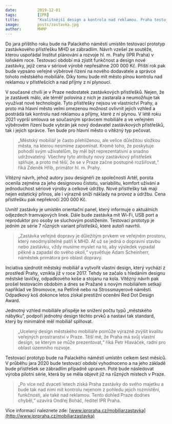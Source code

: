 ```yaml
---
date:         2019-12-01
tags:         [IPR]
title:        "Kvalitnější design a kontrola nad reklamou. Praha testuje vlastní zastávku až do jara na Palackého náměstí"
image: 	      posts/zastavka.jpg
author:       MHMP
---
```


Do jara příštího roku bude na Palackého náměstí umístěn testovací prototyp zastávkového přístřešku MHD se zábradlím. Návrh vzešel ze soutěže, kterou uspořádal Institut plánování a rozvoje hl. m. Prahy (IPR Praha) v loňském roce. Testovací období má zjistit funkčnost a design nové zastávky, jejíž cena v sériové výrobě nepřesáhne 200 000 Kč. Příští rok pak bude vypsáno veřejné výběrové řízení na nového dodavatele a správce tohoto městského mobiliáře. Díky tomu bude mít město plnou kontrolu nad reklamou v přístřešcích a nad příjmy z ní plynoucí.

V současné chvíli je v Praze nedostatek zastávkových přístřešků. Nejen, že je zastávek málo, ale téměř polovina z nich je zastaralá a neumožňuje tak využívat nové technologie. Tyto přístřešky nejsou ve vlastnictví Prahy, a proto má hlavní město velmi omezenou možnost ovlivnit jejich vzhled a postrádá tak kontrolu nad reklamou a příjmy, které z ní plynou. V létě roku 2021 vyprší smlouva se současným správcem mobiliáře a ve veřejném výběrovém řízení bude vybrán jak nový dodavatel zastávkových přístřešků, tak i jejich správce. Ten bude pro hlavní město o vítězný typ pečovat.

> „Městský mobiliář je často přehlíženou, ale velice důležitou složkou města, na kterou nesmíme zapomínat. Kromě toho, že poskytuje pohodlí svým uživatelům, by měl být reprezentativní a snadno udržovatelný. Všechny tyto atributy nový zastávkový přístřešek splňuje, a proto mě těší, že se v Praze začne postupně rozšiřovat,“ říká Zdeněk Hřib, primátor hl. m. Prahy.

Vítězný návrh, jehož autory jsou designéři ze společnosti Artěl, porota ocenila zejména za jeho designovou čistotu, variabilitu, komfort užívání a jednoduchost sériové výroby a celkové údržby. Nové přístřešky tak mají nejen estetický přínos, ale i výrazně sníží náklady na provoz a údržbu. Cena přístřešku pak nepřekročí 200 000 Kč.

Uvnitř zastávky je umístěn orientační panel, který informuje o aktuálních odjezdech tramvajových linek. Dále bude zastávka mít Wi-Fi, USB port a reproduktor pro osoby se sluchovým postižením. Testovací prototyp je jedním ze série 7 různých variant přístřešků, které autoři navrhli.

> „Zastávka veřejné dopravy je důležitým prvkem ve veřejném prostoru, který neodmyslitelně patří k MHD. Ať už se jedná o dopravní stavbu nebo zastávku, vždy musíme myslet na to, aby výsledek vypadal pěkně a zapadal do svého okolí,“ vysvětluje Adam Scheinherr, náměstek primátora pro oblast dopravy.

Inciativa sjednotit městský mobiliář a vytvořit vlastní design, který vychází z prostředí Prahy, vznikla již v roce 2017. Tehdy se začalo s hledáním designu městské lavičky, odpadkového koše a stojanu na kola. Vítězný návrh pak prošel testovacím obdobím a dnes se Pražané s novým mobiliářem setkají například ve Stromovce, na Petříně nebo na Strossmayerově náměstí. Odpadkový koš dokonce letos získal prestižní ocenění Red Dot Design Award.

Jednotný vzhled mobiliáře přispěje ke snížení počtu typů „městského nábytku“, podpoří jednotný design těchto prvků a nastaví tak standard, který by minimálně měl mobiliář splňovat.

> „Ucelený design městského mobiliáře pomůže výrazně zvýšit kvalitu veřejných prostranství v Praze. Těší mě, že Praha má svůj vlastní design, se kterým se může prezentovat,“ říká Petr Hlaváček, radní pro oblast územního rozvoje.

Testovací prototyp bude na Palackého náměstí umístěn celkem šest měsíců. V průběhu jara 2020 bude testovací období vyhodnoceno a na jeho základě bude přístřešek se zábradlím případně upraven. Poté bude následovat výroba pilotní série, která by se měla objevit již na různých místech v Praze.

> „Po více než dvaceti letech získá Praha zastávky do svého majetku a bude tak nad nimi mít kontrolu nejenom z pohledu jejich rozmístění, funkčnosti, ale také nad reklamou. Tento dohled Praze dodnes chyběl,“ uzavírá Ondřej Boháč, ředitel IPR Praha.

Více informací naleznete zde: [www.iprpraha.cz/mobiliarzastavka](http://www.iprpraha.cz/mobiliarzastavka)

 
